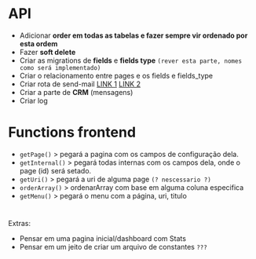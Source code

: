 # API
- Adicionar **order em todas as tabelas e fazer sempre vir ordenado por esta ordem**
- Fazer **soft delete**
- Criar as migrations de **fields** e **fields type** `(rever esta parte, nomes como será implementado)`
- Criar o relacionamento entre pages e os fields e fields_type
- Criar rota de send-mail [LINK 1](https://www.inelaah.com/node-send-email) [LINK 2](https://imasters.com.br/front-end/enviando-e-mail-usando-node-js)
- Criar a parte de **CRM** (mensagens)
- Criar log

# Functions frontend
- ```getPage()``` > pegará a pagina com os campos de configuração dela.
- ```getInternal()``` > pegará todas internas com os campos dela, onde o page (id) será setado.
- ```getUri()``` > pegará a uri de alguma page `(? nescessario ?)`
- ```orderArray()``` > ordenarArray com base em alguma coluna especifica
- ```getMenu()``` > pegará o menu com a página, uri, titulo

# 
Extras:
- Pensar em uma pagina inicial/dashboard com Stats
- Pensar em um jeito de criar um arquivo de constantes `???`
